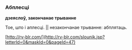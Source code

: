 ### Абплесці
**дзеяслоў, закончанае трыванне**

Тое, што і аплесці. || незакончанае трыванне: абплятаць.

<a rel="author">[http://rv-blr.com/](http://rv-blr.com/slounik.jsp?letterId=0&maskId=0&pageId=47)</a>
